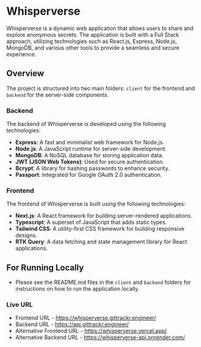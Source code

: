 # Whisperverse

Whisperverse is a dynamic web application that allows users to share and explore anonymous secrets. The application is built with a Full Stack approach, utilizing technologies such as React.js, Express, Node.js, MongoDB, and various other tools to provide a seamless and secure experience.

## Overview

The project is structured into two main folders: `client` for the frontend and `backend` for the server-side components.

### Backend

The backend of Whisperverse is developed using the following technologies:

- **Express**: A fast and minimalist web framework for Node.js.
- **Node.js**: A JavaScript runtime for server-side development.
- **MongoDB**: A NoSQL database for storing application data.
- **JWT (JSON Web Tokens)**: Used for secure authentication.
- **Bcrypt**: A library for hashing passwords to enhance security.
- **Passport**: Integrated for Google OAuth 2.0 authentication.

### Frontend

The frontend of Whisperverse is built using the following technologies:

- **Next.js**: A React framework for building server-rendered applications.
- **Typescript**: A superset of JavaScript that adds static types.
- **Tailwind CSS**: A utility-first CSS framework for building responsive designs.
- **RTK Query**: A data fetching and state management library for React applications.

## For Running Locally

- Please see the README.md files in the `client` and `backend` folders for instructions on how to run the application locally.

### Live URL
- Frontend URL - https://whisperverse.gittrackr.engineer/
- Backend URL - https://api.gittrackr.engineer/
- Alternative Frontend URL - https://whisperverse.vercel.app/
- Alternative Backend URL - https://whisperverse-api.onrender.com/
